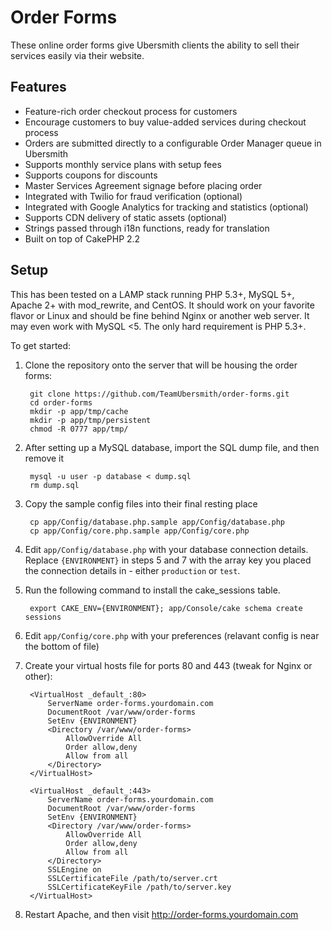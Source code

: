 Order Forms
===========

These online order forms give Ubersmith clients the ability to sell their services easily via their website.

Features
--------

* Feature-rich order checkout process for customers
* Encourage customers to buy value-added services during checkout process
* Orders are submitted directly to a configurable Order Manager queue in Ubersmith
* Supports monthly service plans with setup fees
* Supports coupons for discounts
* Master Services Agreement signage before placing order
* Integrated with Twilio for fraud verification (optional)
* Integrated with Google Analytics for tracking and statistics (optional)
* Supports CDN delivery of static assets (optional)
* Strings passed through i18n functions, ready for translation
* Built on top of CakePHP 2.2

Setup
-----

This has been tested on a LAMP stack running PHP 5.3+, MySQL 5+, Apache 2+ with mod_rewrite, and CentOS. It should work on your favorite flavor or Linux and should be fine behind Nginx or another web server. It may even work with MySQL <5. The only hard requirement is PHP 5.3+.

To get started:

1. Clone the repository onto the server that will be housing the order forms:

		git clone https://github.com/TeamUbersmith/order-forms.git
		cd order-forms
		mkdir -p app/tmp/cache
		mkdir -p app/tmp/persistent
		chmod -R 0777 app/tmp/

2. After setting up a MySQL database, import the SQL dump file, and then remove it

		mysql -u user -p database < dump.sql
		rm dump.sql

3. Copy the sample config files into their final resting place

		cp app/Config/database.php.sample app/Config/database.php
		cp app/Config/core.php.sample app/Config/core.php

4. Edit `app/Config/database.php` with your database connection details. Replace `{ENVIRONMENT}` in steps 5 and 7 with the array key you placed the connection details in - either `production` or `test`.

5. Run the following command to install the cake_sessions table.

		export CAKE_ENV={ENVIRONMENT}; app/Console/cake schema create sessions

6. Edit `app/Config/core.php` with your preferences (relavant config is near the bottom of file)

7. Create your virtual hosts file for ports 80 and 443 (tweak for Nginx or other):

		<VirtualHost _default_:80>
			ServerName order-forms.yourdomain.com
			DocumentRoot /var/www/order-forms
			SetEnv {ENVIRONMENT}
			<Directory /var/www/order-forms>
				AllowOverride All
				Order allow,deny
				Allow from all
			</Directory>
		</VirtualHost>
		
		<VirtualHost _default_:443>
			ServerName order-forms.yourdomain.com
			DocumentRoot /var/www/order-forms
			SetEnv {ENVIRONMENT}
			<Directory /var/www/order-forms>
				AllowOverride All
				Order allow,deny
				Allow from all
			</Directory>
			SSLEngine on
			SSLCertificateFile /path/to/server.crt
			SSLCertificateKeyFile /path/to/server.key
		</VirtualHost>

7. Restart Apache, and then visit http://order-forms.yourdomain.com
